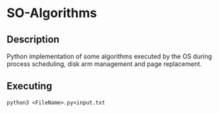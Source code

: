# SO-Algorithms
## Description
Python implementation of some algorithms executed by the OS during process scheduling, disk arm management and page replacement.

## Executing 

```
python3 <FileName>.py<input.txt
```
